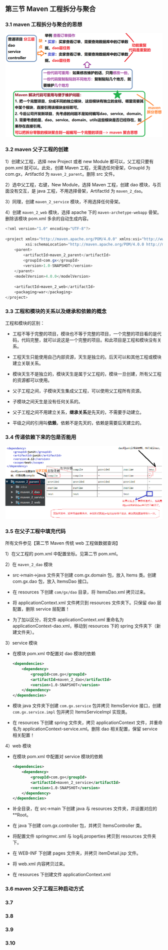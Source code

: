## 第三节 Maven 工程拆分与聚合


### 3.1 maven 工程拆分与聚合的思想


<img src="./img7/11-split-aggregation.png" width=700>


### 3.2 maven 父子工程的创建

1）创建父工程，选择 new Project 或者 new Module 都可以，父工程只要有 pom.xml 就可以。此处，创建 Maven 工程，无需选任何骨架，GroupId 为 com.gx，ArtifactId 为 `maven_2_parent`。删除 src 文件。

2）选中父工程，右键，New Module，选择 Maven 工程，创建 dao 模块，与页面没有交互，是 java 工程，不用选择骨架，ArtifactId 为 `maven_2_dao`。

3）同理，创建 `maven_2_service` 模块，不用选择任何骨架。

4）创建 `maven_2_web` 模块，选择 apache 下的 `maven-archetype-webapp` 骨架。删除该模块 pom.xml 多余的自动生成内容。

```java
<?xml version="1.0" encoding="UTF-8"?>

<project xmlns="http://maven.apache.org/POM/4.0.0" xmlns:xsi="http://www.w3.org/2001/XMLSchema-instance"
         xsi:schemaLocation="http://maven.apache.org/POM/4.0.0 http://maven.apache.org/xsd/maven-4.0.0.xsd">
    <parent>
        <artifactId>maven_2_parent</artifactId>
        <groupId>com.gx</groupId>
        <version>1.0-SNAPSHOT</version>
    </parent>
    <modelVersion>4.0.0</modelVersion>

    <artifactId>maven_2_web</artifactId>
    <packaging>war</packaging>
</project>
```  


### 3.3 工程和模块的关系以及继承和依赖的概念

工程和模块的区别：

* 工程不等于完整的项目，模块也不等于完整的项目，一个完整的项目看的是代码，代码完整，就可以说这是一个完整的项目。和此项目是工程和模块没有关系。

* 工程天生只能使用自己内部资源，天生是独立的。后天可以和其他工程或模块建立关联关系。

* 模块天生不是独立的，模块天生是属于父工程的，模块一旦创建，所有父工程的资源都可以使用。

* 父子工程之间，子模块天生集成父工程，可以使用父工程所有资源。

* 子模块之间天生是没有任何关系的。

* 父子工程之间不用建立关系，**继承关系**是先天的，不需要手动建立。

* 平级之间的引用叫**依赖**，依赖不是先天的，依赖是需要后天建立的。



### 3.4 传递依赖下来的包是否能用


<img src="./img7/12-transitive-dependency.png" width=700>



### 3.5 在父子工程中填充代码


所有文件参见【第二节 Maven 传统 web 工程做数据查询】

1）在父工程的 pom.xml 中配置坐标。见第二节 pom.xml。


2）在 `maven_2_dao` 模块

* src->main->java 文件夹下创建 com.gx.domain 包，放入 Items 类。创建 com.gx.dao 包，放入 ItemsDao 接口。

* 在 resources 下创建 `com/gx/dao` 目录，将 ItemsDao.xml 拷贝过来。

* 将 applicationContext.xml 文件拷贝到 resources 文件夹下。只保留 dao 层配置，删除 service 层配置！

* 为了加以区分，将文件 applicationContext.xml 重命名为 applicationContext-dao.xml，移动到 resources 下的 spring 文件夹下（新建文件夹）。


3）service 模块

* 在模块 pom.xml 中配置对 dao 模块的依赖

    ```xml
    <dependencies>
        <dependency>
            <groupId>com.gx</groupId>
            <artifactId>maven_2_dao</artifactId>
            <version>1.0-SNAPSHOT</version>
        </dependency>
    </dependencies>
    ```

* 模块 java 文件夹下创建 `com.gx.service` 包并拷贝 ItemsService 接口，创建`com.gx.service.impl` 包并拷贝 ItemsServiceImpl 实现类。

* 在 resources 下创建 spring 文件夹，拷贝 applicationContext 文件，并重命名为 applicationContext-service.xml。删除 dao 相关配置，保留 service 相关配置！

4）web 模块

* 在模块 pom.xml 中配置对 service 模块的依赖

    ```xml
    <dependencies>
        <dependency>
            <groupId>com.gx</groupId>
            <artifactId>maven_2_service</artifactId>
            <version>1.0-SNAPSHOT</version>
        </dependency>
    </dependencies>
    ```

* 补全目录，在 src->main 下创建 java 与 resources 文件夹，并设置对应的 **Root。

* 在 java 下创建 com.gx.controller 包，并拷贝 ItemsController 类。

* 将配置文件 springmvc.xml 与 log4j.properties 拷贝到 resources 文件夹下。

* 在 WEB-INF 下创建 pages 文件夹，并拷贝 itemDetail.jsp 文件。

* 将 web.xml 内容拷贝过来。

* 在 resources 下创建文件 applicationContext.xml



### 3.6 maven 父子工程三种启动方式






### 3.7 

### 3.8 


### 3.9 

### 3.10 




































































